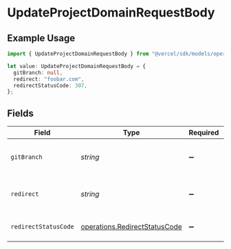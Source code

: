 # UpdateProjectDomainRequestBody

## Example Usage

```typescript
import { UpdateProjectDomainRequestBody } from "@vercel/sdk/models/operations/updateprojectdomain.js";

let value: UpdateProjectDomainRequestBody = {
  gitBranch: null,
  redirect: "foobar.com",
  redirectStatusCode: 307,
};
```

## Fields

| Field                                                                          | Type                                                                           | Required                                                                       | Description                                                                    | Example                                                                        |
| ------------------------------------------------------------------------------ | ------------------------------------------------------------------------------ | ------------------------------------------------------------------------------ | ------------------------------------------------------------------------------ | ------------------------------------------------------------------------------ |
| `gitBranch`                                                                    | *string*                                                                       | :heavy_minus_sign:                                                             | Git branch to link the project domain                                          | <nil>                                                                          |
| `redirect`                                                                     | *string*                                                                       | :heavy_minus_sign:                                                             | Target destination domain for redirect                                         | foobar.com                                                                     |
| `redirectStatusCode`                                                           | [operations.RedirectStatusCode](../../models/operations/redirectstatuscode.md) | :heavy_minus_sign:                                                             | Status code for domain redirect                                                | 307                                                                            |